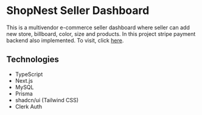 # ShopNest Seller Dashboard

This is a multivendor e-commerce seller dashboard where seller can add new store, billboard, color, size and products. In this project stripe payment backend also implemented. To visit, click [here](https://shopnest-admin-one.vercel.app/).

## Technologies

- TypeScript
- Next.js
- MySQL
- Prisma
- shadcn/ui (Tailwind CSS)
- Clerk Auth
